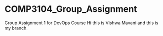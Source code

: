 # COMP3104_Group_Assignment
Group Assignment 1 for DevOps Course
Hi this is Vishwa Mavani and this is my branch.
